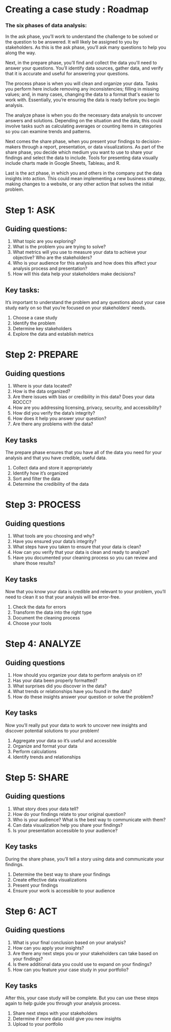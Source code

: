 # Creating a case study : Roadmap

### The six phases of data analysis:

In the ask phase, you’ll work to understand the challenge to be solved or the question to be  answered. It will likely be assigned to you by stakeholders. As this is the ask phase, you’ll ask many questions to help you along the way. 

Next, in the prepare phase, you’ll find and collect the data you'll need to answer your questions. You’ll identify data sources, gather data, and verify that it is accurate and useful for answering your questions. 

The process phase is when you will clean and organize your data. Tasks you perform here include removing any inconsistencies; filling in missing values; and, in many cases, changing the data to a format that's easier to work with. Essentially, you’re ensuring the data is ready before you begin analysis.

The analyze phase is when you do the necessary data analysis to uncover answers and solutions. Depending on the situation and the data, this could involve tasks such as calculating averages or counting items in categories so you can examine trends and patterns.

Next comes the share phase, when you present your findings to decision-makers through a report, presentation, or data visualizations. As part of the share phase, you decide which medium you want to use to share your findings and select the data to include. Tools for presenting data visually include charts made in Google Sheets, Tableau, and R. 

Last is the act phase, in which you and others in the company put the data insights into action. This could mean implementing a new business strategy, making changes to a website, or any other action that solves the initial problem. 

# Step 1: ASK

## Guiding questions:
1. What topic are you exploring?
2. What is the problem you are trying to solve?
3. What metrics will you use to measure your data to achieve your objective? Who are the stakeholders?
4. Who is your audience for this analysis and how does this affect your analysis process and presentation?
5. How will this data help your stakeholders make decisions?

## Key tasks:
It’s important to understand the problem and any questions about your case study early on so that you’re focused on your stakeholders’ needs.
1. Choose a case study
2. Identify the problem
3. Determine key stakeholders
4. Explore the data and establish metrics


# Step 2: PREPARE

## Guiding questions
1. Where is your data located?
2. How is the data organized?
3. Are there issues with bias or credibility in this data? Does your data ROCCC?
4. How are you addressing licensing, privacy, security, and accessibility?
5. How did you verify the data’s integrity?
6. How does it help you answer your question?
7. Are there any problems with the data?

## Key tasks
The prepare phase ensures that you have all of the data you need for your analysis and that you have credible, useful data.
1. Collect data and store it appropriately
2. Identify how it’s organized
3. Sort and filter the data
4. Determine the credibility of the data


# Step 3: PROCESS

## Guiding questions
1. What tools are you choosing and why?
2. Have you ensured your data’s integrity?
3. What steps have you taken to ensure that your data is clean?
4. How can you verify that your data is clean and ready to analyze?
5. Have you documented your cleaning process so you can review and share those results?

## Key tasks
Now that you know your data is credible and relevant to your problem, you’ll need to clean it so that your analysis will be error-free.
1. Check the data for errors
2. Transform the data into the right type
3. Document the cleaning process
4. Choose your tools


# Step 4: ANALYZE

## Guiding questions
1. How should you organize your data to perform analysis on it?
2. Has your data been properly formatted?
3. What surprises did you discover in the data?
4. What trends or relationships have you found in the data?
5. How do these insights answer your question or solve the problem?

## Key tasks
Now you’ll really put your data to work to uncover new insights and discover potential solutions to your problem!
1. Aggregate your data so it’s useful and accessible
2. Organize and format your data
3. Perform calculations
4. Identify trends and relationships


# Step 5: SHARE

## Guiding questions
1. What story does your data tell?
2. How do your findings relate to your original question?
3. Who is your audience? What is the best way to communicate with them?
4. Can data visualization help you share your findings?
5. Is your presentation accessible to your audience?

## Key tasks
During the share phase, you’ll tell a story using data and communicate your findings.
1. Determine the best way to share your findings
2. Create effective data visualizations
3. Present your findings
4. Ensure your work is accessible to your audience


# Step 6: ACT

## Guiding questions
1. What is your final conclusion based on your analysis?
2. How can you apply your insights?
3. Are there any next steps you or your stakeholders can take based on your findings?
4. Is there additional data you could use to expand on your findings?
5. How can you feature your case study in your portfolio?

## Key tasks
After this, your case study will be complete. But you can use these steps again to help guide you through your analysis process.
1. Share next steps with your stakeholders
2. Determine if more data could give you new insights
3. Upload to your portfolio

